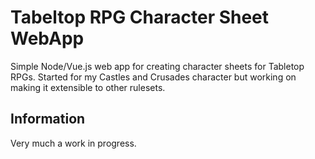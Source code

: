 # Tabeltop RPG Character Sheet WebApp

Simple Node/Vue.js web app for creating character sheets for Tabletop RPGs. Started for my Castles and Crusades character but working on making it extensible to other rulesets.

## Information

Very much a work in progress.


